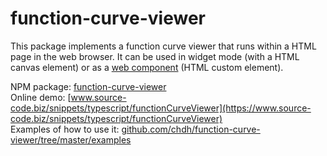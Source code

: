 # function-curve-viewer

This package implements a function curve viewer that runs within a HTML page in the web browser.
It can be used in widget mode (with a HTML canvas element) or as a [web component](https://en.wikipedia.org/wiki/Web_Components) (HTML custom element).

NPM package: [function-curve-viewer](https://www.npmjs.com/package/function-curve-viewer)<br>
Online demo: [www.source-code.biz/snippets/typescript/functionCurveViewer](https://www.source-code.biz/snippets/typescript/functionCurveViewer)<br>
Examples of how to use it: [github.com/chdh/function-curve-viewer/tree/master/examples](https://github.com/chdh/function-curve-viewer/tree/master/examples)
